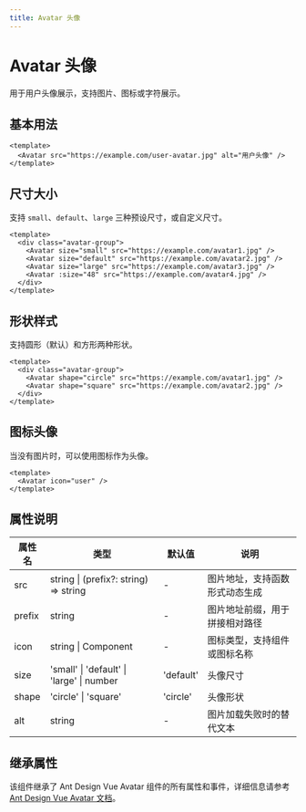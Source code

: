 ```yaml
---
title: Avatar 头像
---
```


# Avatar 头像

用于用户头像展示，支持图片、图标或字符展示。

## 基本用法

```vue
<template>
  <Avatar src="https://example.com/user-avatar.jpg" alt="用户头像" />
</template>
```

## 尺寸大小

支持 `small`、`default`、`large` 三种预设尺寸，或自定义尺寸。

```vue
<template>
  <div class="avatar-group">
    <Avatar size="small" src="https://example.com/avatar1.jpg" />
    <Avatar size="default" src="https://example.com/avatar2.jpg" />
    <Avatar size="large" src="https://example.com/avatar3.jpg" />
    <Avatar :size="48" src="https://example.com/avatar4.jpg" />
  </div>
</template>
```

## 形状样式

支持圆形（默认）和方形两种形状。

```vue
<template>
  <div class="avatar-group">
    <Avatar shape="circle" src="https://example.com/avatar1.jpg" />
    <Avatar shape="square" src="https://example.com/avatar2.jpg" />
  </div>
</template>
```

## 图标头像

当没有图片时，可以使用图标作为头像。

```vue
<template>
  <Avatar icon="user" />
</template>
```

## 属性说明

| 属性名 | 类型                                      | 默认值    | 说明                           |
| ------ | ----------------------------------------- | --------- | ------------------------------ |
| src    | string \| (prefix?: string) => string     | -         | 图片地址，支持函数形式动态生成 |
| prefix | string                                    | -         | 图片地址前缀，用于拼接相对路径 |
| icon   | string \| Component                       | -         | 图标类型，支持组件或图标名称   |
| size   | 'small' \| 'default' \| 'large' \| number | 'default' | 头像尺寸                       |
| shape  | 'circle' \| 'square'                      | 'circle'  | 头像形状                       |
| alt    | string                                    | -         | 图片加载失败时的替代文本       |

## 继承属性

该组件继承了 Ant Design Vue Avatar 组件的所有属性和事件，详细信息请参考 [Ant Design Vue Avatar 文档](https://www.antdv.com/components/avatar-cn/)。

